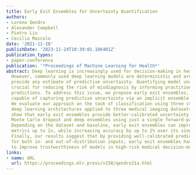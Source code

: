 ```yaml
---
title: Early Exit Ensembles for Uncertainty Quantification
authors:
- Lorena Qendro
- Alexander Campbell
- Pietro Lio
- Cecilia Mascolo
date: '2021-11-28'
publishDate: '2023-11-24T10:39:01.186401Z'
publication_types:
- paper-conference
publication: '*Proceedings of Machine Learning for Health*'
abstract: Deep learning is increasingly used for decision-making in health applications.
  However, commonly used deep learning models are deterministic and are unable to
  provide any estimate of predictive uncertainty. Quantifying model uncertainty is
  crucial for reducing the risk of misdiagnosis by informing practitioners of low-confident
  predictions. To address this issue, we propose early exit ensembles, a novel framework
  capable of capturing predictive uncertainty via an implicit ensemble of early exits.
  We evaluate our approach on the task of classification using three state-of-the-art
  deep learning architectures applied to three medical imaging datasets. Our experiments
  show that early exit ensembles provide better-calibrated uncertainty compared to
  Monte Carlo dropout and deep ensembles using just a single forward-pass of the model.
  Depending on the dataset and baseline, early exit ensembles can improve uncertainty
  metrics up to 2x, while increasing accuracy by up to 2% over its single model counterpart.
  Finally, our results suggest that by providing well-calibrated predictive uncertainty
  for both in- and out-of-distribution inputs, early exit ensembles have the potential
  to improve trustworthiness of models in high-risk medical decision-making.
links:
- name: URL
  url: https://proceedings.mlr.press/v158/qendro21a.html
---
```

